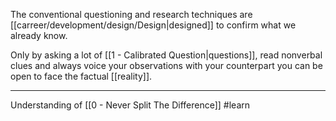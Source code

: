 The conventional questioning and research techniques are [[carreer/development/design/Design|designed]] to confirm what we already know.

Only by asking a lot of [[1 - Calibrated Question|questions]], read nonverbal clues and always voice your observations with your counterpart you can be open to face the factual [[reality]].

---

Understanding of [[0 - Never Split The Difference]] #learn 